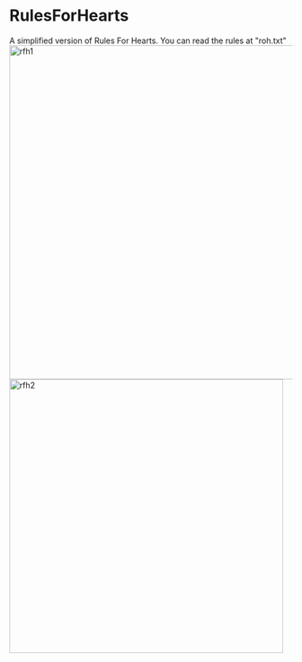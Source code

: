 # RulesForHearts
A simplified version of Rules For Hearts.
You can read the rules at "roh.txt"
<img width="594" alt="rfh1" src="https://cloud.githubusercontent.com/assets/14243222/24315648/94a82b62-10be-11e7-9947-144f89ff226d.png">
<img width="487" alt="rfh2" src="https://cloud.githubusercontent.com/assets/14243222/24315651/96906b60-10be-11e7-845f-b2c485234756.png">
